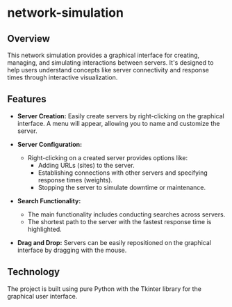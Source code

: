 # network-simulation

## Overview
This network simulation provides a graphical interface for creating, managing, and simulating interactions between servers. It's designed to help users understand concepts like server connectivity and response times through interactive visualization.

## Features

- **Server Creation:** Easily create servers by right-clicking on the graphical interface. A menu will appear, allowing you to name and customize the server.
  
- **Server Configuration:**
  - Right-clicking on a created server provides options like:
    - Adding URLs (sites) to the server.
    - Establishing connections with other servers and specifying response times (weights).
    - Stopping the server to simulate downtime or maintenance.
  
- **Search Functionality:**
  - The main functionality includes conducting searches across servers.
  - The shortest path to the server with the fastest response time is highlighted.

- **Drag and Drop:** Servers can be easily repositioned on the graphical interface by dragging with the mouse.

## Technology
The project is built using pure Python with the Tkinter library for the graphical user interface.
